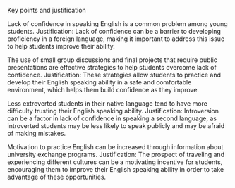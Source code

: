 Key points and justification

Lack of confidence in speaking English is a common problem among young students.
    Justification: Lack of confidence can be a barrier to developing proficiency in a foreign language, making it important to address this issue to help students improve their ability.

The use of small group discussions and final projects that require public presentations are effective strategies to help students overcome lack of confidence.
    Justification: These strategies allow students to practice and develop their English speaking ability in a safe and comfortable environment, which helps them build confidence as they improve.

Less extroverted students in their native language tend to have more difficulty trusting their English speaking ability.
    Justification: Introversion can be a factor in lack of confidence in speaking a second language, as introverted students may be less likely to speak publicly and may be afraid of making mistakes.

Motivation to practice English can be increased through information about university exchange programs.
    Justification: The prospect of traveling and experiencing different cultures can be a motivating incentive for students, encouraging them to improve their English speaking ability in order to take advantage of these opportunities.